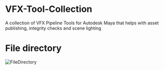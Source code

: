 # VFX-Tool-Collection
A collection of VFX Pipeline Tools for Autodesk Maya that helps with asset publishing,  integrity checks and scene lighting

# File directory
![FileDirectory](https://github.com/Wenorter/VFX-Tool-Collection/assets/44455243/2dab2adb-1ff5-4c3d-8e9a-e54d7893b9e9)
